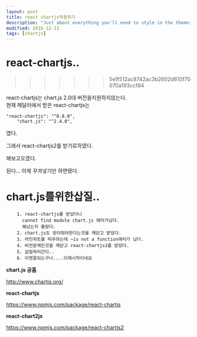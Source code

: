 ```yaml
---
layout: post
title: react chartjs적용하기
description: "Just about everything you'll need to style in the theme: headings, paragraphs, blockquotes, tables, code blocks, and more."
modified: 2016-12-13
tags: [chartjs]
---
```




react-chartjs..
====
>>>>>>> 5e1f512ac8742ac3b2602d610f70070a193ccf84


react-chartjs는 chart.js 2.0대 버전을지원하지않는다.    
현재 페달러에서 받은 react-chartjs는   


~~~
"react-chartjs": "^0.8.0",  
    "chart.js": "^2.4.0",    
~~~

였다.

그래서 react-chartjs2를 받기로하였다.  

해보고오겠다.

된다... 이제 꾸겨넣기만 하면됐다.

chart.js를위한삽질..
====
~~~
    1. react-chartjs를 받았더니   
      cannot find module chart.js 에러가났다.  
      왜났는지 몰랐다.  
    2. chart.js도 받아줘야한다는것을 깨닫고 받았다.  
    3. 라인차트를 띄우려는데 ~is not a function에러가 났다.  
    4. 버전문제인것을 깨닫고 react-chartjs2를 받았다.  
    5. 삽질하러간다..    
    6. 이젠잘되는구나....이제시작이네요

~~~

**chart.js 공홈**  

<http://www.chartjs.org/>

**react-chartjs**  

<https://www.npmjs.com/package/react-chartjs>

**react-chart2js**

<https://www.npmjs.com/package/react-chartjs2>
